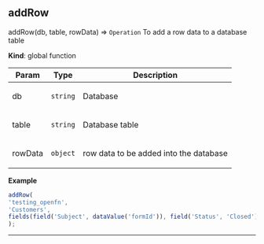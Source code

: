 ## addRow

addRow(db, table, rowData) ⇒ <code>Operation</code>
To add a row data to a database table

**Kind**: global function  
<table>
  <thead>
    <tr>
      <th>Param</th><th>Type</th><th>Description</th>
    </tr>
  </thead>
  <tbody>
<tr>
    <td>db</td><td><code>string</code></td><td><p>Database</p>
</td>
    </tr><tr>
    <td>table</td><td><code>string</code></td><td><p>Database table</p>
</td>
    </tr><tr>
    <td>rowData</td><td><code>object</code></td><td><p>row data to be added into the database</p>
</td>
    </tr>  </tbody>
</table>

**Example**  
```js
addRow(
'testing_openfn',
'Customers',
fields(field('Subject', dataValue('formId')), field('Status', 'Closed'))
);
```

* * *

